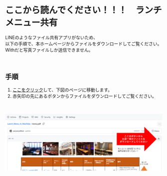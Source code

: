 # **ここから読んでください！！！　ランチメニュー共有**　　

LINEのようなファイル共有アプリがないため、  
以下の手順で、本ホームページからファイルをダウンロードしてご覧ください。  
Withだと写真ファイルしか送信できません。　　

<br>

## **手順**

1. [ここをクリック](menu.pdf)して、下図のページに移動します。  
2. 赤矢印の先にあるボタンからファイルをダウンロードしてご覧ください。  

<br>
<br>

<img src="img.png" width="700">

